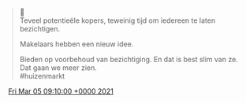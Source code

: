 > 🏡   
> Teveel potentieële kopers, teweinig tijd om iedereen te laten bezichtigen\.  
>   
> Makelaars hebben een nieuw idee\.   
>   
> Bieden op voorbehoud van bezichtiging\. En dat is best slim van ze\. Dat gaan we meer zien\.  
> \#huizenmarkt

<img src="../../media/tweet.ico" width="12" /> [Fri Mar 05 09:10:00 +0000 2021](https://twitter.com/DromerDenker/status/1367764320826912768)